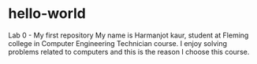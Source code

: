 # hello-world
Lab 0 - My first repository
My name is Harmanjot kaur, student at Fleming college in Computer Engineering Technician course. I enjoy solving problems related to computers and this is the reason I choose this course.
